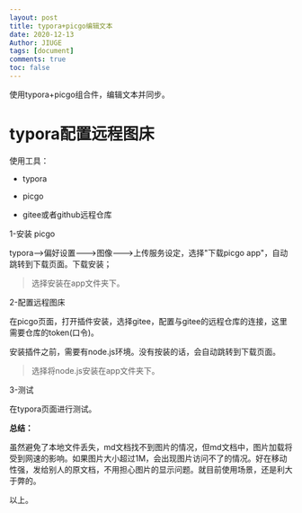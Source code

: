```yaml
---
layout: post
title: typora+picgo编辑文本
date: 2020-12-13
Author: JIUGE 
tags: [document]
comments: true
toc: false
---
```


使用typora+picgo组合件，编辑文本并同步。

<!-- more -->

# typora配置远程图床

使用工具：

+ typora 

+ picgo
+ gitee或者github远程仓库

1-安装 picgo

typora-->偏好设置--->图像--->上传服务设定，选择"下载picgo app"，自动跳转到下载页面。下载安装；

> 选择安装在app文件夹下。

2-配置远程图床

在picgo页面，打开插件安装，选择gitee，配置与gitee的远程仓库的连接，这里需要仓库的token(口令)。

安装插件之前，需要有node.js环境。没有按装的话，会自动跳转到下载页面。

> 选择将node.js安装在app文件夹下。

3-测试

在typora页面进行测试。

**总结：**

虽然避免了本地文件丢失，md文档找不到图片的情况，但md文档中，图片加载将受到网速的影响。如果图片大小超过1M，会出现图片访问不了的情况。好在移动性强，发给别人的原文档，不用担心图片的显示问题。就目前使用场景，还是利大于弊的。

以上。